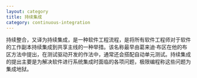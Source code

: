 ```yaml
---
layout: category
title: 持续集成
category: continuous-integration
---
```

持续整合，又译为持续集成，是一种软件工程流程，是将所有软件工程师对于软件的工作副本持续集成到共享主线的一种举措。该名称最早由葛来迪·布区在他的布区方法中提出，在测试驱动开发的作法中，通常还会搭配自动单元测试。持续集成的提出主要是为解决软件进行系统集成时面临的各项问题，极限编程称这些问题为集成地狱。